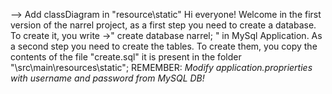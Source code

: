 --> Add classDiagram in "resource\static"
Hi everyone! Welcome in the first version of the narrel project,
as a first step you need to create a database.
To create it, you write ->" create database narrel; " in MySql Application.
As a second step you need to create the tables.
To create them, you copy the contents of the file "create.sql" 
it is present in the folder "\src\main\resources\static";
REMEMBER: *Modify application.proprierties with username and password from MySQL DB!*


